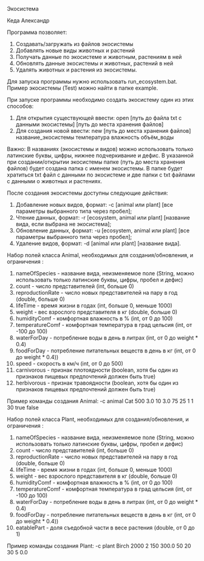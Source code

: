 Экосистема

Кеда Александр

Программа позволяет:
1) Создавать/загружать из файлов экосистемы
2) Добавлять новые виды животных и растений
3) Получать данные по экосистеме и животным, растениям в ней
4) Обновлять данные экосистемы и животных, растений в ней
5) Удалять животных и растения из экосистемы.

Для запуска программы нужно использовать run_ecosystem.bat. Пример экосистемы (Test) можно найти в папке example.

При запуске программы необходимо создать экосистему один из этих способов:
1) Для открытия существующей ввести: open [путь до файла txt с данными экосистемы] [путь до места хранения файлов]
2) Для создания новой ввести: new [путь до места хранения файлов] название_экосистемы температура влажность объём_воды

Важно: В названиях (экосистемы и видов) можно использовать только латинские буквы, цифры, нижнее подчеркивание и дефис.
В указанной при создании/открытии экосистемы папке (путь до места хранения файлов) будет создана папка с именем экосистемы.
В папке будет хратиться txt файл с данными по экосистеме и две папки с txt файлами с данными о животных и растениях.

После создания экосистемы доступны следующие действия:
1) Добавление новых видов, формат: -c [animal или plant] [все параметры выбранного типа через пробел];
2) Чтение данных, формат: -r [ecosystem, animal или plant] [название вида, если выбрана не экосистема];
3) Обновление данных, формат: -u [ecosystem, animal или plant] [все параметры выбранного типа через пробел];
4) Удаление видов, формат: -d [animal или plant] [название вида].

Набор полей класса Animal, необходимых для создания/обновления, и ограничения :
1) nameOfSpecies - название вида, неизменяемое поле (String, можно использовать только латинские буквы, цифры, пробел и дефис)
2) count - число представителей (int, больше 0)
3) reproductionRate - число новых представителей на пару в год (double, больше 0)
4) lifeTime - время жизни в годах (int, больше 0, меньше 1000)
5) weight - вес взрослого представителя в кг (double, больше 0)
6) humidityComf - комфортная влажность в % (int, от 0 до 100)
7) temperatureComf - комфортная температура в град цельсия (int, от -100 до 100)
8) waterForDay - потребление воды в день в литрах (int, от 0 до weight * 0.4)
9) foodForDay - потребление питательных веществ в день в кг (int, от 0 до weight * 0.4))
10) speed - скорость в км/ч (int, от 0 до 500)
11) carnivorous - признак плотоядности (boolean, хотя бы один из признаков пищевых предпочтений должен быть true)
12) herbivorous - признак травоядности (boolean, хотя бы один из признаков пищевых предпочтений должен быть true)

Пример команды создания Animal:
-c animal Cat 500 3.0 10 3.0 75 25 1 1 30 true false

Набор полей класса Plant, необходимых для создания/обновления, и ограничения :
1) nameOfSpecies - название вида, неизменяемое поле (String, можно использовать только латинские буквы, цифры, пробел и дефис)
2) count - число представителей (int, больше 0)
3) reproductionRate - число новых представителей на пару в год (double, больше 0)
4) lifeTime - время жизни в годах (int, больше 0, меньше 1000)
5) weight - вес взрослого представителя в кг (double, больше 0)
6) humidityComf - комфортная влажность в % (int, от 0 до 100)
7) temperatureComf - комфортная температура в град цельсия (int, от -100 до 100)
8) waterForDay - потребление воды в день в литрах (int, от 0 до weight * 0.4)
9) foodForDay - потребление питательных веществ в день в кг (int, от 0 до weight * 0.4))
10) eatablePart - доля съедобной части в весе растения (double, от 0 до 1)

Пример команды создания Plant:
-c plant Birch 2000 2 150 300.0 50 20 30 5 0.0

